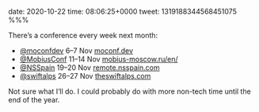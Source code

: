 date: 2020-10-22
time: 08:06:25+0000
tweet: 1319188344568451075
%%%

There’s a conference every week next month:

- [@moconfdev](https://twitter.com/moconfdev) 6–7 Nov [moconf.dev](https://moconf.dev)
- [@MobiusConf](https://twitter.com/MobiusConf) 11–14 Nov [mobius-moscow.ru/en/](https://mobius-moscow.ru/en/)
- [@NSSpain](https://twitter.com/NSSpain) 19–20 Nov [remote.nsspain.com](https://remote.nsspain.com)
- [@swiftalps](https://twitter.com/swiftalps) 26–27 Nov [theswiftalps.com](https://theswiftalps.com)

Not sure what I’ll do. I could probably do with more non-tech time until the end of the year.
